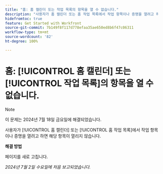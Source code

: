 ```yaml
---
title: "홈: 홈 캘린더 또는 작업 목록의 항목을 열 수 없습니다."
description: "사용자가 홈 캘린더 또는 홈 작업 목록에서 작업 항목이나 증명을 열려고 하면 해당 항목이 열리지 않습니다."
hidefromtoc: true
feature: Get Started with Workfront
source-git-commit: 7b149f8f117d778efaa35ae650ed8b6f47c06311
workflow-type: tm+mt
source-wordcount: '82'
ht-degree: 100%

---
```



# 홈: [!UICONTROL 홈 캘린더] 또는 [!UICONTROL 작업 목록]의 항목을 열 수 없습니다.

>[!NOTE]
>
>이 문제는 2024년 7월 18일 금요일에 해결되었습니다.

사용자가 [!UICONTROL 홈 캘린더] 또는 [!UICONTROL 홈 작업 목록]에서 작업 항목이나 증명을 열려고 하면 해당 항목이 열리지 않습니다.

**해결 방법**

페이지를 새로 고칩니다.

_2024년 7월 2일 수요일에 처음 보고되었습니다._
